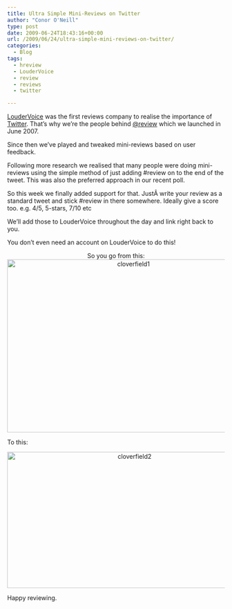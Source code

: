 ```yaml
---
title: Ultra Simple Mini-Reviews on Twitter
author: "Conor O'Neill"
type: post
date: 2009-06-24T18:43:16+00:00
url: /2009/06/24/ultra-simple-mini-reviews-on-twitter/
categories:
  - Blog
tags:
  - hreview
  - LouderVoice
  - review
  - reviews
  - twitter

---
```

[LouderVoice][1] was the first reviews company to realise the importance of [Twitter][2]. That&#8217;s why we&#8217;re the people behind [@review][3] which we launched in June 2007.

Since then we&#8217;ve played and tweaked mini-reviews based on user feedback.

Following more research we realised that many people were doing mini-reviews using the simple method of just adding #review on to the end of the tweet. This was also the preferred approach in our recent poll.

So this week we finally added support for that. JustÂ write your review as a standard tweet and stick #review in there somewhere. Ideally give a score too. e.g. 4/5, 5-stars, 7/10 etc

We&#8217;ll add those to LouderVoice throughout the day and link right back to you.

You don&#8217;t even need an account on LouderVoice to do this!

<p style="text-align: center;">
  So you go from this:<br /> <a href="http://twitter.com/evath/statuses/2301287502"><img class="size-full wp-image-222  aligncenter" title="cloverfield1" src="http://www.loudervoice.com/wp-content/uploads/2009/06/cloverfield1.jpg" alt="cloverfield1" width="569" height="400" /></a>
</p>

To this:

<p style="text-align: center;">
  <a href="http://www.loudervoice.com/reviews/290157583"><img class="size-full wp-image-223  aligncenter" title="cloverfield2" src="http://www.loudervoice.com/wp-content/uploads/2009/06/cloverfield2.jpg" alt="cloverfield2" width="574" height="315" /></a>
</p>

Happy reviewing.

 [1]: http://www.loudervoice.com/
 [2]: http://twitter.com/loudervoice
 [3]: http://twitter.com/review
